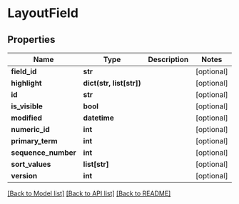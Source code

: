 # LayoutField

## Properties
Name | Type | Description | Notes
------------ | ------------- | ------------- | -------------
**field_id** | **str** |  | [optional] 
**highlight** | **dict(str, list[str])** |  | [optional] 
**id** | **str** |  | [optional] 
**is_visible** | **bool** |  | [optional] 
**modified** | **datetime** |  | [optional] 
**numeric_id** | **int** |  | [optional] 
**primary_term** | **int** |  | [optional] 
**sequence_number** | **int** |  | [optional] 
**sort_values** | **list[str]** |  | [optional] 
**version** | **int** |  | [optional] 

[[Back to Model list]](README.md#documentation-for-models) [[Back to API list]](README.md#documentation-for-api-endpoints) [[Back to README]](README.md)


